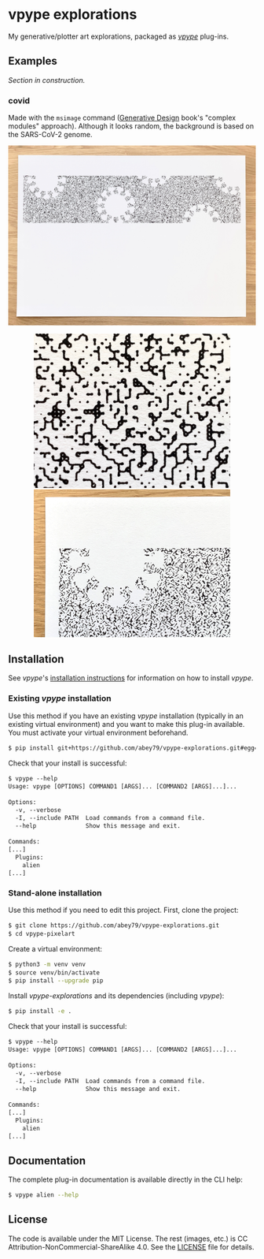 # vpype explorations

My generative/plotter art explorations, packaged as [_vpype_](https://github.com/abey79/vpype) plug-ins.


## Examples

_Section in construction._

### covid

Made with the `msimage` command ([Generative Design](http://www.generative-gestaltung.de/) book's "complex modules"
approach). Although it looks random, the background is based on the SARS-CoV-2 genome.

<p align="center"><img src="examples/covid/1.jpg" width="800px" /></p>

<p align="center">
  <img src="examples/covid/4.jpg" width="400px" />
  <img src="examples/covid/3.jpg" width="400px" />
</p>

## Installation

See _vpype_'s [installation instructions](https://github.com/abey79/vpype/blob/master/INSTALL.md) for information on how
to install _vpype_.


### Existing _vpype_ installation

Use this method if you have an existing _vpype_ installation (typically in an existing virtual environment) and you
want to make this plug-in available. You must activate your virtual environment beforehand.

```bash
$ pip install git+https://github.com/abey79/vpype-explorations.git#egg=vpype-explorations
```

Check that your install is successful:

```
$ vpype --help
Usage: vpype [OPTIONS] COMMAND1 [ARGS]... [COMMAND2 [ARGS]...]...

Options:
  -v, --verbose
  -I, --include PATH  Load commands from a command file.
  --help              Show this message and exit.

Commands:
[...]
  Plugins:
    alien
[...]
```

### Stand-alone installation

Use this method if you need to edit this project. First, clone the project:

```bash
$ git clone https://github.com/abey79/vpype-explorations.git
$ cd vpype-pixelart
```

Create a virtual environment:

```bash
$ python3 -m venv venv
$ source venv/bin/activate
$ pip install --upgrade pip
```

Install _vpype-explorations_ and its dependencies (including _vpype_):

```bash
$ pip install -e .
```

Check that your install is successful:

```
$ vpype --help
Usage: vpype [OPTIONS] COMMAND1 [ARGS]... [COMMAND2 [ARGS]...]...

Options:
  -v, --verbose
  -I, --include PATH  Load commands from a command file.
  --help              Show this message and exit.

Commands:
[...]
  Plugins:
    alien
[...]
```


## Documentation

The complete plug-in documentation is available directly in the CLI help:

```bash
$ vpype alien --help
```


## License

The code is available under the MIT License. The rest (images, etc.) is CC Attribution-NonCommercial-ShareAlike 4.0.
See the [LICENSE](LICENSE) file for details.
